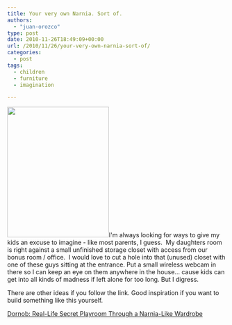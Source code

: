 ```yaml
---
title: Your very own Narnia. Sort of.
authors: 
  - "juan-orozco"
type: post
date: 2010-11-26T18:49:09+00:00
url: /2010/11/26/your-very-own-narnia-sort-of/
categories:
  - post
tags:
  - children
  - furniture
  - imagination

---
```

<p style="text-align:left;">
  <a rel="attachment wp-att-2598" href="http://juanthedesigner.wordpress.com/2010/11/26/your-very-own-narnia-sort-of/20101126-014836-jpg/"><img class="size-medium wp-image-2598" title="20101126-014836.jpg" src="http://juanthedesigner.files.wordpress.com/2010/11/20101126-014836.jpg?w=234&#038;resize=234%2C300" alt="" width="234" height="300" data-recalc-dims="1" /></a>I'm always looking for ways to give my kids an excuse to imagine - like most parents, I guess.  My daughters room is right against a small unfinished storage closet with access from our bonus room / office.  I would love to cut a hole into that (unused) closet with one of these guys sitting at the entrance. Put a small wireless webcam in there so I can keep an eye on them anywhere in the house... cause kids can get into all kinds of madness if left alone for too long. But I digress.
</p>

<p style="text-align:left;">
  There are other ideas if you follow the link. Good inspiration if you want to build something like this yourself.
</p>

<p style="text-align:left;">
  <a href="http://dornob.com/real-life-secret-playroom-through-a-narnia-like-wardrobe/">Dornob: Real-Life Secret Playroom Through a Narnia-Like Wardrobe</a>
</p>

&nbsp;